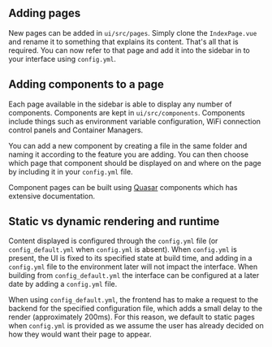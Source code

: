 ## Adding pages

New pages can be added in `ui/src/pages`. Simply clone the `IndexPage.vue` and rename it to something that explains its content. That's all that is required. You can now refer to that page and add it into the sidebar in to your interface using `config.yml`.

## Adding components to a page

Each page available in the sidebar is able to display any number of components. Components are kept in `ui/src/components`. Components include things such as environment variable configuration, WiFi connection control panels and Container Managers.

You can add a new component by creating a file in the same folder and naming it according to the feature you are adding. You can then choose which page that component should be displayed on and where on the page by including it in your `config.yml` file.

Component pages can be built using [Quasar](https://quasar.dev) components which has extensive documentation.

## Static vs dynamic rendering and runtime

Content displayed is configured through the `config.yml` file (or `config_default.yml` when `config.yml` is absent). When `config.yml` is present, the UI is fixed to its specified state at build time, and adding in a `config.yml` file to the environment later will not impact the interface. When building from `config_default.yml` the interface can be configured at a later date by adding a `config.yml` file.

When using `config_default.yml`, the frontend has to make a request to the backend for the specified configuration file, which adds a small delay to the render (approximately 200ms). For this reason, we default to static pages when `config.yml` is provided as we assume the user has already decided on how they would want their page to appear.
